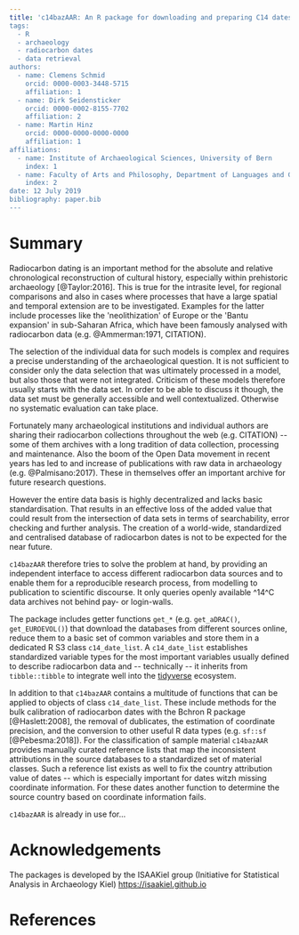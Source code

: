 ```yaml
---
title: 'c14bazAAR: An R package for downloading and preparing C14 dates from different source databases
tags:
  - R
  - archaeology
  - radiocarbon dates
  - data retrieval
authors:
  - name: Clemens Schmid
    orcid: 0000-0003-3448-5715
    affiliation: 1
  - name: Dirk Seidensticker
    orcid: 0000-0002-8155-7702
    affiliation: 2
  - name: Martin Hinz
    orcid: 0000-0000-0000-0000
    affiliation: 1
affiliations:
  - name: Institute of Archaeological Sciences, University of Bern
    index: 1
  - name: Faculty of Arts and Philosophy, Department of Languages and Cultures, Ghent University
    index: 2
date: 12 July 2019
bibliography: paper.bib
---
```


# Summary

Radiocarbon dating is an important method for the absolute and relative chronological reconstruction of cultural history, especially within prehistoric archaeology [@Taylor:2016]. This is true for the intrasite level, for regional comparisons and also in cases where processes that have a large spatial and temporal extension are to be investigated. Examples for the latter include processes like the 'neolithization' of Europe or the 'Bantu expansion' in sub-Saharan Africa, which have been famously analysed with radiocarbon data (e.g. @Ammerman:1971, CITATION). 

The selection of the individual data for such models is complex and requires a precise understanding of the archaeological question. It is not sufficient to consider only the data selection that was ultimately processed in a model, but also those that were not integrated. Criticism of these models therefore usually starts with the data set. In order to be able to discuss it though, the data set must be generally accessible and well contextualized. Otherwise no systematic evaluation can take place.

Fortunately many archaeological institutions and individual authors are sharing their radiocarbon collections throughout the web (e.g. CITATION) -- some of them archives with a long tradition of data collection, processing and maintenance. Also the boom of the Open Data movement in recent years has led to and increase of publications with raw data in archaeology (e.g. @Palmisano:2017). These in themselves offer an important archive for future research questions. 

However the entire data basis is highly decentralized and lacks basic standardisation. That results in an effective loss of the added value that could result from the intersection of data sets in terms of searchability, error checking and further analysis. The creation of a world-wide, standardized and centralised database of radiocarbon dates is not to be expected for the near future.

``c14bazAAR`` therefore tries to solve the problem at hand, by providing an independent interface to access different radiocarbon data sources and to enable them for a reproducible research process, from modelling to publication to scientific discourse. It only queries openly available ^14^C data archives not behind pay- or login-walls.

The package includes getter functions `get_*` (e.g. `get_aDRAC()`, `get_EUROEVOL()`) that download the databases from different sources online, reduce them to a basic set of common variables and store them in a dedicated R S3 class `c14_date_list`. A `c14_date_list` establishes standardized variable types for the most important variables usually defined to describe radiocarbon data and -- technically -- it inherits from `tibble::tibble` to integrate well into the [tidyverse](https://www.tidyverse.org/) ecosystem.

In addition to that ``c14bazAAR`` contains a multitude of functions that can be applied to objects of class `c14_date_list`. These include methods for the bulk calibration of radiocarbon dates with the Bchron R package [@Haslett:2008], the removal of dublicates, the estimation of coordinate precision, and the conversion to other useful R data types (e.g. `sf::sf` [@Pebesma:2018]). For the classification of sample material ``c14bazAAR`` provides manually curated reference lists that map the inconsistent attributions in the source databases to a standardized set of material classes. Such a reference list exists as well to fix the country attribution value of dates -- which is especially important for dates witzh missing coordinate information. For these dates another function to determine the source country based on coordinate information fails.

``c14bazAAR`` is already in use for...

# Acknowledgements

The packages is developed by the ISAAKiel group (Initiative for Statistical Analysis in Archaeology Kiel) https://isaakiel.github.io

# References
